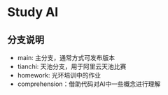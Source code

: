 # Study AI

## 分支说明

- main: 主分支，通常方式可发布版本
- tianchi: 天池分支，用于阿里云天池比赛
- homework: 光环培训中的作业
- comprehension：借助代码对AI中一些概念进行理解